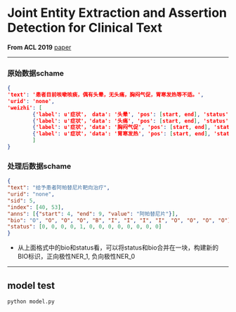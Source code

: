 
# Joint Entity Extraction and Assertion Detection for Clinical Text

**From ACL 2019** [paper](https://arxiv.org/pdf/1812.05270.pdf)

----
### 原始数据schame

```json
{
'text': '患者目前咳嗽咳痰，偶有头晕，无头痛，胸闷气促，胃寒发热等不适。',
'urid': 'none',
'weizhi': [
		{'label': u'症状'， data': '头晕', 'pos': [start, end], 'status': 0}, 
		{'label': u'症状'，'data': '头痛', 'pos': [start, end], 'status': 1},
		{'label': u'症状'，'data': '胸闷气促', 'pos': [start, end], 'status': 1},
		{'label': u'症状'，'data': '胃寒发热', 'pos': [start, end], 'status': 1}
        ]
}
```

### 处理后数据schame
```json
{
"text": "给予患者阿帕替尼片靶向治疗", 
"urid": "none", 
"sid": 5, 
"index": [40, 53], 
"anns": [{"start": 4, "end": 9, "value": "阿帕替尼片"}],
"bio": "O", "O", "O", "O", "B", "I", "I", "I", "I", "O", "O", "O", "O"],
"status": [0, 0, 0, 0, 1, 0, 0, 0, 0, 0, 0, 0, 0]
}

```

- 从上面格式中的bio和status看，可以将status和bio合并在一块，构建新的BIO标识，正向极性NER_1, 负向极性NER_0

----
## model test
```
python model.py
```

